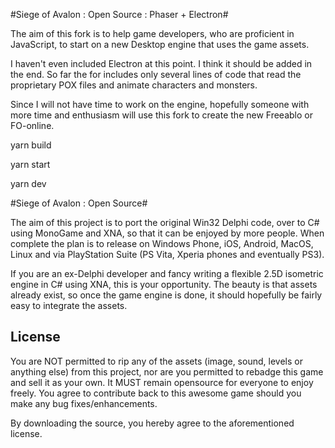 #Siege of Avalon : Open Source : Phaser + Electron#

The aim of this fork is to help game developers, who are proficient in JavaScript, to start on a new Desktop engine that uses the game assets.

I haven't even included Electron at this point. I think it should be added in the end. So far the for includes only several lines of code that read the proprietary POX files and animate characters and monsters.

Since I will not have time to work on the engine, hopefully someone with more time and enthusiasm will use this fork to create the new Freeablo or FO-online.


 yarn build
 
 yarn start
 
 yarn dev


#Siege of Avalon : Open Source#

The aim of this project is to port the original Win32 Delphi code, over to C# using MonoGame and XNA, so that it can be enjoyed by more people. When complete the plan is to release on Windows Phone, iOS, Android, MacOS, Linux and via PlayStation Suite (PS Vita, Xperia phones and eventually PS3).

If you are an ex-Delphi developer and fancy writing a flexible 2.5D isometric engine in C# using XNA, this is your opportunity. The beauty is that assets already exist, so once the game engine is done, it should hopefully be fairly easy to integrate the assets.

License
-------
You are NOT permitted to rip any of the assets (image, sound, levels or anything else) from this project, 
nor are you permitted to rebadge this game and sell it as your own.
It MUST remain opensource for everyone to enjoy freely.
You agree to contribute back to this awesome game should you make any bug fixes/enhancements.

By downloading the source, you hereby agree to the aforementioned license.
